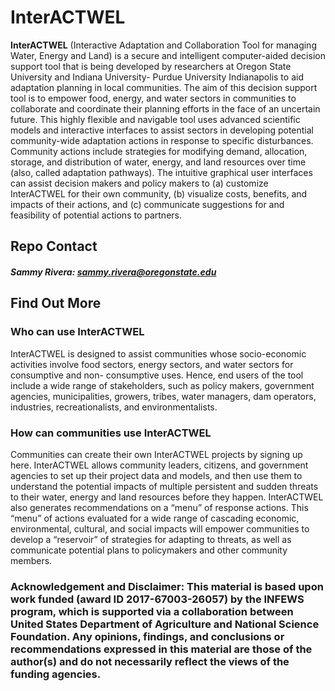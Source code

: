 
# InterACTWEL

**InterACTWEL** (Interactive Adaptation and Collaboration Tool for managing Water, Energy and Land) is a secure and intelligent computer-aided decision support tool that is being developed by researchers at Oregon State University and Indiana University- Purdue University Indianapolis to aid adaptation planning in local communities. The aim of this decision support tool is to empower food, energy, and water sectors in communities to collaborate and coordinate their planning efforts in the face of an uncertain future. This highly flexible and navigable tool uses advanced scientific models and interactive interfaces to assist sectors in developing potential community-wide adaptation actions in response to specific disturbances. Community actions include strategies for modifying demand, allocation, storage, and distribution of water, energy, and land resources over time (also, called adaptation pathways). The intuitive graphical user interfaces can assist decision makers and policy makers to (a) customize InterACTWEL for their own community, (b) visualize costs, benefits, and impacts of their actions, and (c) communicate suggestions for and feasibility of potential actions to partners. 

## Repo Contact
##### Sammy Rivera: sammy.rivera@oregonstate.edu

## Find Out More
### Who can use InterACTWEL

InterACTWEL is designed to assist communities whose socio-economic activities involve food sectors, energy sectors, and water sectors for consumptive and non- consumptive uses. Hence, end users of the tool include a wide range of stakeholders, such as policy makers, government agencies, municipalities, growers, tribes, water managers, dam operators, industries, recreationalists, and environmentalists.

### How can communities use InterACTWEL
Communities can create their own InterACTWEL projects by signing up here. InterACTWEL allows community leaders, citizens, and government agencies to set up their project data and models, and then use them to understand the potential impacts of multiple persistent and sudden threats to their water, energy and land resources before they happen. InterACTWEL also generates recommendations on a “menu” of response actions. This “menu” of actions evaluated for a wide range of cascading economic, environmental, cultural, and social impacts will empower communities to develop a “reservoir” of strategies for adapting to threats, as well as communicate potential plans to policymakers and other community members.

### Acknowledgement and Disclaimer: This material is based upon work funded (award ID 2017-67003-26057) by the INFEWS program, which is supported via a collaboration between United States Department of Agriculture and National Science Foundation. Any opinions, findings, and conclusions or recommendations expressed in this material are those of the author(s) and do not necessarily reflect the views of the funding agencies.
